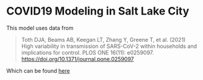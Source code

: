 # COVID19 Modeling in Salt Lake City

This model uses data from 

> Toth DJA, Beams AB, Keegan LT, Zhang Y, Greene T, et al. (2021) High variability in transmission of SARS-CoV-2 within households and implications for control. PLOS ONE 16(11): e0259097. https://doi.org/10.1371/journal.pone.0259097

Which can be found [here](https://github.com/UofUEpi/householdTransmission)

